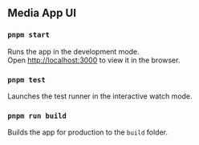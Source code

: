 ## Media App UI

### `pnpm start`

Runs the app in the development mode.\
Open [http://localhost:3000](http://localhost:3000) to view it in the browser.

### `pnpm test`

Launches the test runner in the interactive watch mode.

### `pnpm run build`

Builds the app for production to the `build` folder.